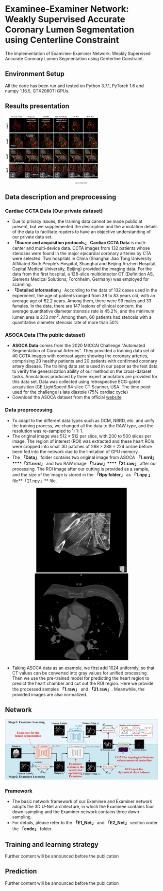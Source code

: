 # Examinee-Examiner Network: Weakly Supervised Accurate Coronary Lumen Segmentation using Centerline Constraint

The implementation of Examinee-Examiner Network: Weakly Supervised Accurate Coronary Lumen Segmentation using Centerline Constraint.

## Environment Setup

All the code has been run and tested on  Python 3.7.1, PyTorch 1.6 and numpy 1.16.5, GTX2080Ti GPUs.


## Results presentation

<img src="pic/results.jpg" alt="results" style="zoom:30%;" />



<div align="center"><img src="pic/result1.gif" alt="result1" style="zoom:33%;" /><img src="pic/result2.gif" alt="result2" style="zoom:33%;" /></div>

## Data description and preprocessing

### **Cardiac CCTA Data** (Our private dataset)

- Due to privacy issues, the training data cannot be made public at present, but we supplemented the description and the annotation details of the data to facilitate readers to have an objective understanding of our private data set.
- **「Source and acquisition protocols」** **Cardiac CCTA Data** is multi-center and multi-device data. CCTA images from 132 patients whose stenoses were found in the major epicardial coronary arteries by CTA were selected. Two hospitals in China (Shanghai Jiao Tong University Affiliated Sixth People’s Hospital, Shanghai and Beijing Anzhen Hospital, Capital Medical University, Beijing) provided the imaging data. For the data from the first hospital, a 128-slice multidetector CT (Definition AS, Siemens Medical Solutions, Forchheim, Germany) was employed for scanning.
- **「Detailed information」** According to the data of 132 cases used in the experiment, the age of patients ranged from 38 to 83 years old, with an average age of 62.2 years. Among them, there were 99 males and 33 females. In the data, there are 147 lesions of clinical concern, the average quantitative diameter stenosis rate is 45.2%, and the minimum lumen area is 2.13 $mm^2$. Among them, 60 patients had stenosis with a quantitative diameter stenosis rate of more than 50%

### **ASOCA Data** (The public dataset)

- **ASOCA Data** comes from the 2020 MICCAI Challenge "Automated Segmentation of Coronal Arteries". They provided a training data set of 40 CCTA images with contrast agent showing the coronary arteries, comprising 20 healthy patients and 20 patients with confirmed coronary artery disease. The training data set is used in our paper as the test data to verify the generalization ability of our method on the cross-dataset tasks. Annotations produced by three expert annotators are provided for this data set. Data was collected using retrospective ECG-gated acquisition (GE LightSpeed 64 slice CT Scanner, USA. The time point used for the challenge is late diastole (75\% cardiac cycle)
- Download the ASOCA dataset from the official [website](https://asoca.grand-challenge.org/Home/)

### Data preprocessing

- To adapt to the different data types such as DCM, NRRD, etc. and unify the training process, we changed all the data to the RAW type, and the resolution was re-sampled to 1: 1: 1.
- The original image was $512\times512$ per slice, with 200 to 500 slices per image. The region of interest (ROI) was extracted and these heart ROIs were cropped into small 3D patches of $288\times288\times224$ online before been fed into the network due to the limitation of GPU memory.
- The **「Data」** folder contains two original image from ASOCA **「1.nrrd」****「21.nrrd」** and two RAW image **「1.raw」****「21.raw」**  after our processing. The ROI image after our cutting is provided as a sample, and the size of the image is stored in the **「Npy folder」** as  **「1.npy 」** file**「21.npy」** file.

<div align="center"><img src="pic/28nrrd.png" alt="28nrrd" style="zoom:50%;" /><img src="pic/28nrrd2d.png" alt="28nrrd2d" style="zoom:30%;" /></div>

- Taking ASOCA data as an example, we first add 1024 uniformly, so that CT values can be converted into gray values for unified processing. Then we use the pre-trained model for predicting the heart region to predict the heart chamber and cut out the ROI region. Here we provide the processed samples **「1.raw」** and **「21.raw」**. Meanwhile, the provided images are also normalized.

## Network

![EE-Net](pic/EE-Net.jpg)

### Framework

- The basic network framework of our Examinee and Examiner network adopts the 3D U-Net architecture, in which the Examinee contains four down-sampling and the Examiner network contains three down-sampling.
- For details, please refer to the **「E1_Net」** and **「E2_Net」**  section under the **「code」** folder.

## Training and learning strategy

Further content will be announced before the publication 



## Prediction

Further content will be announced before the publication 
